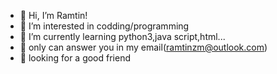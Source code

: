 - 👋 Hi, I’m Ramtin!
- 👀 I’m interested in codding/programming
- 🌱 I’m currently learning python3,java script,html...
- 📧 only can answer you in my email(ramtinzm@outlook.com)
- 🙏 looking for a good friend

<!---
alexcobon is my nick name --->
